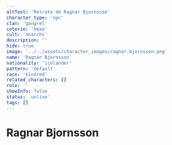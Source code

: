```yaml
---
altText: 'Retrato de Ragnar Bjornsson'
character_type: 'npc'
clan: 'gangrel'
coterie: 'hexe'
cult: 'anarchs'
description: ''
hide: true
image: '../../assets/character_images/ragnar-bjornsson.png'
name: 'Ragnar Bjornsson'
nationality: 'icelander'
pattern: 'default'
race: 'kindred'
related_characters: []
role: ''
showInfo: false
status: 'unlive'
tags: []
---
```


# Ragnar Bjornsson
